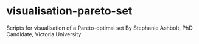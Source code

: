 # visualisation-pareto-set
Scripts for visualisation of a Pareto-optimal set
By Stephanie Ashbolt, PhD Candidate, Victoria University
